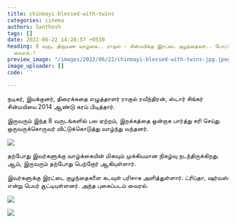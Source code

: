 ```yaml
---
title: chinmayi-blessed-with-twins
categories: cinema
authors: Santhosh
tags: []
date: 2022-06-22 14:28:57 +0530
heading: 8 வருட திருமண வாழ்கை.. ராகுல் - சின்மயிக்கு இரட்டை குழந்தைகள்.. போட்டோஸ்
  வைரல்.!
preview_image: "/images/2022/06/22/chinmayi-blessed-with-twins-jpg.jpeg"
image_uploader: []
code: ''

---
```

நடிகர், இயக்குனர், திரைக்கதை எழுத்தாளர் ராகுல் ரவீந்திரன், ஸ்டார் சிங்கர் சின்மயியை 2014 ஆண்டு கரம் பிடித்தார்.

இருவரும் இந்த 8 வருடங்களில் பல ஏற்றம், இறக்கத்தை ஒன்றாக பார்த்து சரி செய்து ஒருவருக்கொருவர் விட்டுக்கொடுத்து வாழ்ந்து வந்தனர்.

![](/images/2022/06/22/chinmayi-rahul-1-webp.jpeg)

தற்போது இவர்களுக்கு வாழ்க்கையின் மிகவும் முக்கியமான நிகழ்வு நடந்திருக்கிறது. ஆம், இருவரும் தற்போது பெற்றோர் ஆகியுள்ளார்.

இவர்களுக்கு இரட்டை குழந்தைகளை கடவுள் பரிசாக அளித்துள்ளார். ட்ரிப்தா, ஷர்வஸ் என்று பெயர் சூட்டியுள்ளனர். அந்த புகைப்படம் வைரல்.

![](/images/2022/06/22/chinmayi-rahul-2-jpg.jpeg)

![](/images/2022/06/22/chinmayi-rahul-1-jpg.jpeg)
